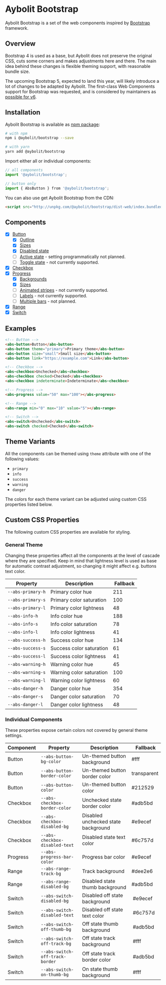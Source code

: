 # Aybolit Bootstrap

Aybolit Bootstrap is a set of the web components inspired by [Bootstrap](https://getbootstrap.com) framework.

## Overview

Bootstrap 4 is used as a base, but Aybolit does not preserve the original CSS, cuts some corners and makes adjustments here and there. The main idea behind these changes is flexible theming support, with reasonable bundle size.

The upcoming Bootstrap 5, expected to land this year, will likely introduce a lot of changes to be adapted by Aybolit. The first-class Web Components support for Bootstrap was requested, and is considered by maintainers as [possible for v6](https://github.com/twbs/bootstrap/issues/28131#issuecomment-458453934).

## Installation

Aybolit Bootstrap is available as [npm package](https://www.npmjs.com/package/@aybolit/bootstrap):

```sh
# with npm
npm i @aybolit/bootstrap --save

# with yarn
yarn add @aybolit/bootstrap
```

Import either all or individual components:

```js
// all components
import '@aybolit/bootstrap';

// button only
import { AbsButton } from '@aybolit/bootstrap';
```

You can also use get Aybolit Bootstrap from the CDN:

```html
<script src="http://unpkg.com/@aybolit/bootstrap/dist-web/index.bundled.js?module" type="module"></script>
```

## Components

- [x] [Button](https://getbootstrap.com/docs/4.3/components/buttons/)
  - [x] [Outline](https://getbootstrap.com/docs/4.3/components/buttons/#outline-buttons)
  - [x] [Sizes](https://getbootstrap.com/docs/4.3/components/buttons/#sizes)
  - [x] [Disabled state](https://getbootstrap.com/docs/4.3/components/buttons/#disabled-state)
  - [ ] [Active state](https://getbootstrap.com/docs/4.3/components/buttons/#active-state) - setting programmatically not planned.
  - [ ] [Toggle state](https://getbootstrap.com/docs/4.3/components/buttons/#toggle-states) - not currently supported.
- [x] [Checkbox](https://getbootstrap.com/docs/4.3/components/forms/#checkboxes)
- [x] [Progress](https://getbootstrap.com/docs/4.3/components/progress/)
  - [x] [Backgrounds](https://getbootstrap.com/docs/4.3/components/progress/#backgrounds)
  - [x] [Sizes](https://getbootstrap.com/docs/4.3/components/progress/#height)
  - [ ] [Animated stripes](https://getbootstrap.com/docs/4.3/components/progress/#animated-stripes) - not currently supported.
  - [ ] [Labels](https://getbootstrap.com/docs/4.3/components/progress/#labels) - not currently supported.
  - [ ] [Multiple bars](https://getbootstrap.com/docs/4.3/components/progress/#multiple-bars) - not planned.
- [x] [Range](https://getbootstrap.com/docs/4.3/components/forms/#range)
- [x] [Switch](https://getbootstrap.com/docs/4.3/components/forms/#switches)

## Examples

```html
<!-- Button -->
<abs-button>Button</abs-button>
<abs-button theme="primary">Primary theme</abs-button>
<abs-button size="small">Small size</abs-button>
<abs-button link="https://example.com">Link</abs-button>

<!-- Checkbox -->
<abs-checkbox>Unchecked</abs-checkbox>
<abs-checkbox checked>Checked</abs-checkbox>
<abs-checkbox indeterminate>Indeterminate</abs-checkbox>

<!-- Progress -->
<abs-progress value="50" max="100"></abs-progress>

<!-- Range -->
<abs-range min="0" max="10" value="5"></abs-range>

<!-- Switch -->
<abs-switch>Unchecked</abs-switch>
<abs-switch checked>Checked</abs-switch>
```

## Theme Variants

All the components can be themed using `theme` attribute with one of the following values:

- `primary`
- `info`
- `success`
- `warning`
- `danger`

The colors for each theme variant can be adjusted using custom CSS properties listed below.

## Custom CSS Properties

The following custom CSS properties are available for styling.

### General Theme

Changing these properties affect all the components at the level of cascade where they are specified. Keep in mind that lightness level is used as base for automatic contrast adjustment, so changing it might affect e.g. buttons text color.

| Property | Description | Fallback |
|----------|-------------|----------|
| `--abs-primary-h` | Primary color hue | 211 |
| `--abs-primary-s` | Primary color saturation | 100 |
| `--abs-primary-l` | Primary color lightness | 48 |
| `--abs-info-h` | Info color hue | 188 |
| `--abs-info-s` | Info color saturation | 78 |
| `--abs-info-l` | Info color lightness | 41 |
| `--abs-success-h` | Success color hue | 134 |
| `--abs-success-s` | Success color saturation | 61 |
| `--abs-success-l` | Success color lightness | 41 |
| `--abs-warning-h` | Warning color hue | 45 |
| `--abs-warning-s` | Warning color saturation | 100 |
| `--abs-warning-l` | Warning color lightness | 60 |
| `--abs-danger-h` | Danger color hue | 354 |
| `--abs-danger-s` | Danger color saturation | 70 |
| `--abs-danger-l` | Danger color lightness | 48 |

### Individual Components

These properties expose certain colors not covered by general theme settings.

| Component | Property | Description | Fallback |
|-----------|----------|-------------|----------|
| Button    | `--abs-button-bg-color` | Un-themed button background | #fff |
| Button    | `--abs-button-border-color` | Un-themed button border color | transparent |
| Button    | `--abs-button-color` | Un-themed button color | #212529 |
| Checkbox  | `--abs-checkbox-border-color` | Unchecked state border color | #adb5bd |
| Checkbox  | `--abs-checkbox-disabled-bg` | Disabled unchecked state background | #e9ecef |
| Checkbox  | `--abs-checkbox-disabled-text` | Disabled state text color | #6c757d |
| Progress  | `--abs-progress-bar-color` | Progress bar color | #e9ecef |
| Range     | `--abs-range-track-bg` | Track background | #dee2e6 |
| Range     | `--abs-range-disabled-bg` | Disabled state thumb background | #adb5bd |
| Switch    | `--abs-switch-disabled-bg` | Disabled off state background | #e9ecef |
| Switch    | `--abs-switch-disabled-text` | Disabled off state text color | #6c757d |
| Switch    | `--abs-switch-off-thumb-bg` | Off state thumb background | #adb5bd |
| Switch    | `--abs-switch-off-track-bg` | Off state track background | #fff |
| Switch    | `--abs-switch-off-track-border` | Off state track border color | #adb5bd |
| Switch    | `--abs-switch-on-thumb-bg` | On state thumb background | #fff |

